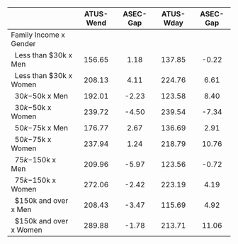 
|                      |    ATUS-Wend |     ASEC-Gap |    ATUS-Wday |     ASEC-Gap |
| -------------------- | :----------: | :----------: | :----------: | :----------: |
| Family Income x Gender |              |              |              |              |
| &nbsp;&nbsp;Less than $30k x Men |       156.65 |         1.18 |       137.85 |        -0.22 |
| &nbsp;&nbsp;Less than $30k x Women |       208.13 |         4.11 |       224.76 |         6.61 |
| &nbsp;&nbsp;$30k-$50k x Men |       192.01 |        -2.23 |       123.58 |         8.40 |
| &nbsp;&nbsp;$30k-$50k x Women |       239.72 |        -4.50 |       239.54 |        -7.34 |
| &nbsp;&nbsp;$50k-$75k x Men |       176.77 |         2.67 |       136.69 |         2.91 |
| &nbsp;&nbsp;$50k-$75k x Women |       237.94 |         1.24 |       218.79 |        10.76 |
| &nbsp;&nbsp;$75k-$150k x Men |       209.96 |        -5.97 |       123.56 |        -0.72 |
| &nbsp;&nbsp;$75k-$150k x Women |       272.06 |        -2.42 |       223.19 |         4.19 |
| &nbsp;&nbsp;$150k and over x Men |       208.43 |        -3.47 |       115.69 |         4.92 |
| &nbsp;&nbsp;$150k and over x Women |       289.88 |        -1.78 |       213.71 |        11.06 |

